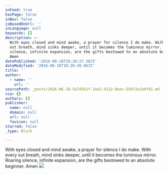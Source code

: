 ```yaml
---
inFeed: true
hasPage: false
inNav: false
isBasedOnUrl: ''
inLanguage: null
keywords: []
description: >-
  With eyes closed and mind awake, a prayer for silence I do make. With every
  out breath, mind sinks deeper, until it becomes the luminous mirror. Roaring
  silence, infinite expansion, are the gifts bestowed to an absolute beginner.
  Amen
datePublished: '2016-08-18T10:20:37.367Z'
dateModified: '2016-08-18T10:20:30.967Z'
title: ''
author:
  - name: ''
    url: ''
sourcePath: _posts/2016-06-18-5a7d5b1f-14a2-4132-9eac-556f2e2a4f81.md
via: {}
authors: []
publisher:
  name: null
  domain: null
  url: null
  favicon: null
starred: false
_type: Blurb

---
```

With eyes closed and mind awake, a prayer for silence I do make. With every out breath, mind sinks deeper, until it becomes the luminous mirror. Roaring silence, infinite expansion, are the gifts bestowed to an absolute beginner. Amen
![](https://the-grid-user-content.s3-us-west-2.amazonaws.com/5dc34243-305f-432f-b287-c23bf436cbff.png)